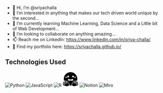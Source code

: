 - 👋 Hi, I’m @sriyachalla
- 👀 I’m interested in anything that makes our tech driven world unique by the second...
- 🌱 I’m currently learning Machine Learning, Data Science and a Little bit of Web Development...
- 💞️ I’m looking to collaborate on anything amazing...
- 📫 Reach me on LinkedIn: https://www.linkedin.com/in/sriya-challa/
- 💼 Find my portfolio here: https://sriyachalla.github.io/

## Technologies Used

<p align="left">
  <img src="https://raw.githubusercontent.com/simple-icons/simple-icons/develop/icons/python.svg" alt="Python" width="50" height="50">
  <img src="https://raw.githubusercontent.com/simple-icons/simple-icons/develop/icons/javascript.svg" alt="JavaScript" width="50" height="50">
  <img src="https://raw.githubusercontent.com/simple-icons/simple-icons/develop/icons/r.svg" alt="R" width="50" height="50">
  <img src="https://raw.githubusercontent.com/simple-icons/simple-icons/develop/icons/huggingface.svg" alt="Hugging Face" width="50" height="50">
  <img src="https://raw.githubusercontent.com/simple-icons/simple-icons/develop/icons/notion.svg" alt="Notion" width="50" height="50">
  <img src="https://raw.githubusercontent.com/simple-icons/simple-icons/develop/icons/miro.svg" alt="Miro" width="50" height="50">
</p>












<!---
sriyachalla/sriyachalla is a ✨ special ✨ repository because its `README.md` (this file) appears on your GitHub profile.
You can click the Preview link to take a look at your changes.
--->
